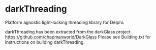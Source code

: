 # darkThreading
Platform agnostic light-locking threading library for Delphi.

darkThreading has been extracted from the darkGlass project https://github.com/chapmanworld/DarkGlass
Please see Building.txt for instructions on building darkThreading.
